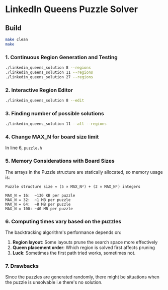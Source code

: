# LinkedIn Queens Puzzle Solver 

## Build

```bash
make clean
make
```

### 1. **Continuous Region Generation and Testing**
```bash
./linkedin_queens_solution 8 --regions
./linkedin_queens_solution 11 --regions
./linkedin_queens_solution 27 --regions
```

### 2. **Interactive Region Editor**
```bash
./linkedin_queens_solution 8 --edit
```

### 3. **Finding number of possible solutions**
```bash
./linkedin_queens_solution 11 --all --regions
```

### 4. **Change MAX_N for board size limit**
In line 6, ```puzzle.h```<br>  

### 5. **Memory Considerations with Board Sizes**
The arrays in the Puzzle structure are statically allocated, so memory usage is:

```
Puzzle structure size ≈ (5 × MAX_N²) + (2 × MAX_N³) integers

MAX_N = 16:  ~130 KB per puzzle
MAX_N = 32:  ~1 MB per puzzle
MAX_N = 64:  ~8 MB per puzzle
MAX_N = 100: ~40 MB per puzzle
```
### 6. **Computing times vary based on the puzzles**
The backtracking algorithm's performance depends on:

1. **Region layout**: Some layouts prune the search space more effectively
2. **Queen placement order**: Which region is solved first affects pruning
3. **Luck**: Sometimes the first path tried works, sometimes not.

### 7. **Drawbacks**
Since the puzzles are generated randomly, there might be situations when the puzzle is unsolvable i.e there's no solution. 
